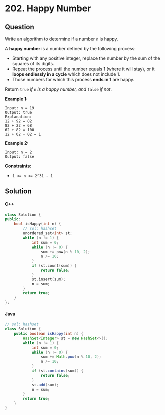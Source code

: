 # 202. Happy Number

## Question

Write an algorithm to determine if a number `n` is happy.

A **happy number** is a number defined by the following process:

* Starting with any positive integer, replace the number by the sum of the squares of its digits.
* Repeat the process until the number equals 1 (where it will stay), or it **loops endlessly in a cycle** which does not include 1.
* Those numbers for which this process **ends in 1** are happy.

Return `true` _if_ `n` _is a happy number, and_ `false` _if not_.

**Example 1:**

```
Input: n = 19
Output: true
Explanation:
12 + 92 = 82
82 + 22 = 68
62 + 82 = 100
12 + 02 + 02 = 1
```

**Example 2:**

```
Input: n = 2
Output: false
```

**Constraints:**

* `1 <= n <= 2^31 - 1`

## Solution

#### C++

```cpp
class Solution {
public:
    bool isHappy(int n) {
        // sol: hashset
        unordered_set<int> st;
        while (n != 1) {
            int sum = 0;
            while (n != 0) {
                sum += pow(n % 10, 2);
                n /= 10;
            }
            if (st.count(sum)) {
                return false;
            }
            st.insert(sum);
            n = sum;
        }
        return true;
    }
};
```

#### Java

```java
// sol: hashset
class Solution {
    public boolean isHappy(int n) {
        HashSet<Integer> st = new HashSet<>();
        while (n != 1) {
            int sum = 0;
            while (n != 0) {
                sum += Math.pow(n % 10, 2);
                n /= 10;
            }
            if (st.contains(sum)) {
                return false;
            }
            st.add(sum);
            n = sum;
        }
        return true;
    }
}
```
